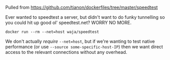 Pulled from https://github.com/tianon/dockerfiles/tree/master/speedtest

Ever wanted to speedtest a server, but didn't want to do funky tunnelling so you could hit up good ol' speedtest.net?  WORRY NO MORE.

    docker run --rm --net=host waja/speedtest

We don't actually _require_ `--net=host`, but if we're wanting to test native performance (or use `--source some-specific-host-IP`) then we want direct access to the relevant connections without any overhead.
